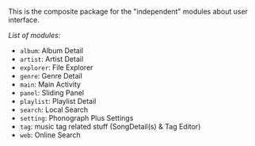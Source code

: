 
This is the composite package for the "independent" modules about user interface. 



_List of modules:_

- `album`: Album Detail
- `artist`: Artist Detail
- `explorer`: File Explorer
- `genre`: Genre Detail
- `main`: Main Activity
- `panel`: Sliding Panel
- `playlist`: Playlist Detail
- `search`: Local Search
- `setting`: Phonograph Plus Settings
- `tag`: music tag related stuff (SongDetail(s) & Tag Editor)
- `web`: Online Search